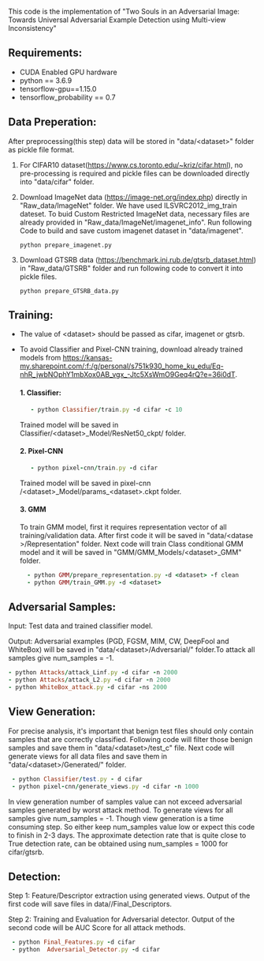 This code is the implementation of "Two Souls in an Adversarial Image: Towards Universal
Adversarial Example Detection using Multi-view Inconsistency"

## Requirements:
- CUDA Enabled GPU hardware
- python == 3.6.9
- tensorflow-gpu==1.15.0
- tensorflow_probability == 0.7


## Data Preperation:
After preprocessing(this step) data will be stored in "data/\<dataset\>" folder as pickle file format.
1. For CIFAR10 dataset(https://www.cs.toronto.edu/~kriz/cifar.html), no pre-processing is required and pickle files can be downloaded directly into "data/cifar" folder.

2. Download ImageNet data (https://image-net.org/index.php) directly in "Raw_data/ImageNet" folder. We have used ILSVRC2012_img_train dateset. To buid Custom Restricted ImageNet data, necessary files are already provided in "Raw_data/ImageNet/imagenet_info". Run following Code to build and save custom imagenet dataset in "data/imagenet".
  
      ```python prepare_imagenet.py``` 
  

3. Download GTSRB data (https://benchmark.ini.rub.de/gtsrb_dataset.html) in "Raw_data/GTSRB" folder and run following code to convert it into pickle files.
      
      ```python prepare_GTSRB_data.py```




## Training:
* The value of \<dataset\> should be passed as cifar, imagenet or gtsrb.
* To avoid Classifier and Pixel-CNN training, download already trained models from https://kansas-my.sharepoint.com/:f:/g/personal/s751k930_home_ku_edu/Eq-nhR_jwbNOphY1mbXox0AB_vgx_-Jtc5XsWmO9Geq4rQ?e=36i0dT.

  #### 1. Classifier:
  ```ruby
     - python Classifier/train.py -d cifar -c 10
  ```
   Trained model will be saved in Classifier/\<dataset\>_Model/ResNet50_ckpt/ folder.

  #### 2. Pixel-CNN
  ```ruby
     - python pixel-cnn/train.py -d cifar
  ```
    Trained model will be saved in pixel-cnn /\<dataset\>\_Model/params_\<dataset\>.ckpt folder.

   #### 3. GMM
    To train GMM model, first it requires representation vector of all training/validation data. After first code it will be saved in "data/\<datase \>/Representation" folder. Next code will train Class conditional GMM model and it will be saved in "GMM/GMM_Models/\<dataset\>_GMM" folder.

    ```ruby
      - python GMM/prepare_representation.py -d <dataset> -f clean
      - python GMM/train_GMM.py -d <dataset>
     ```
  

## Adversarial Samples:
Input: Test data and trained classifier model.
  
Output: Adversarial examples (PGD, FGSM, MIM, CW, DeepFool and WhiteBox) will be saved in "data/<dataset\>/Adversarial/" folder.To attack all samples give num_samples = -1.
  ```ruby
  - python Attacks/attack_Linf.py -d cifar -n 2000
  - python Attacks/attack_L2.py -d cifar -n 2000
  - python WhiteBox_attack.py -d cifar -ns 2000
  ```

## View Generation:
For precise analysis, it's important that benign test files should only contain samples that are correctly classified. Following code will filter those benign samples and save them in "data/\<dataset\>/test_c" file. Next code will generate views for all data files and save them in "data/\<dataset\>/Generated/" folder.
  ```ruby
   - python Classifier/test.py - d cifar
   - python pixel-cnn/generate_views.py -d cifar -n 1000
   ```
In view generation number of samples value can not exceed adversarial samples generated by worst attack method. To generate views for all samples give num_samples = -1. Though view generation is a time consuming step. So either keep num_samples value low or expect this code to finish in 2-3 days. The approximate detection rate that is quite close to True detection rate, can be obtained using num_samples = 1000 for cifar/gtsrb. 
     
## Detection:
Step 1: Feature/Descriptor extraction using generated views. Output of the first code will save files in data/<dataset>/Final_Descriptors.
  
Step 2: Training and Evaluation for Adversarial detector. Output of the second code will be AUC Score for all attack methods.
   ```ruby 
    - python Final_Features.py -d cifar
    - python  Adversarial_Detector.py -d cifar
  ```
